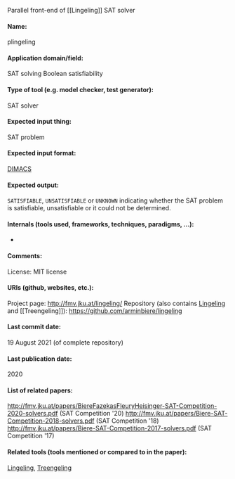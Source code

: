 Parallel front-end of [[Lingeling]]
SAT solver

#### Name:
plingeling

#### Application domain/field:
SAT solving
Boolean satisfiability

#### Type of tool (e.g. model checker, test generator):
SAT solver

#### Expected input thing:
SAT problem

#### Expected input format:
[DIMACS](DIMACS.md)

#### Expected output:
`SATISFIABLE`, `UNSATISFIABLE` or `UNKNOWN` indicating whether the SAT problem is satisfiable, unsatisfiable or it could not be determined.

#### Internals (tools used, frameworks, techniques, paradigms, ...):
-

#### Comments:
License: MIT license

#### URIs (github, websites, etc.):
Project page: http://fmv.jku.at/lingeling/
Repository (also contains [Lingeling](Lingeling.md) and [[Treengeling]]): https://github.com/arminbiere/lingeling

#### Last commit date:
 19 August 2021 (of complete repository)
 
#### Last publication date:
2020

#### List of related papers:
http://fmv.jku.at/papers/BiereFazekasFleuryHeisinger-SAT-Competition-2020-solvers.pdf (SAT Competition '20)
http://fmv.jku.at/papers/Biere-SAT-Competition-2018-solvers.pdf (SAT Competition '18)
http://fmv.jku.at/papers/Biere-SAT-Competition-2017-solvers.pdf (SAT Competition '17)

#### Related tools (tools mentioned or compared to in the paper):
[Lingeling](Lingeling.md), [Treengeling](Treengeling)